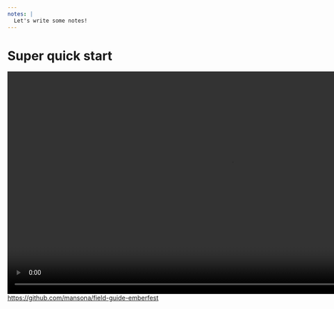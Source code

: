 ```yaml
---
notes: |
  Let's write some notes!
---
```


# Super quick start

<video controls data-autoplay loop muted playsinline style="height: 500px;" src="/images/super-quick-start.mov"></video>
https://github.com/mansona/field-guide-emberfest <!-- .element style="display: block;" -->
